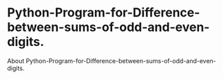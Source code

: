 #  Python-Program-for-Difference-between-sums-of-odd-and-even-digits. 
 About  Python-Program-for-Difference-between-sums-of-odd-and-even-digits. 
